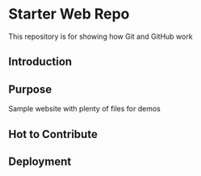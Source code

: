 # Starter Web Repo

This repository is for showing how Git and GitHub work

## Introduction

## Purpose

Sample website with plenty of files for demos

## Hot to Contribute

## Deployment